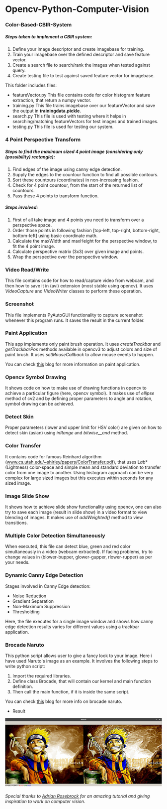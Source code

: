 # Opencv-Python-Computer-Vision

### Color-Based-CBIR-System

##### Steps taken to implement a CBIR system:
1. Define your image descriptor and create imagebase for training.
2. Train your imagebase over the defined descriptor and save feature vector.
3. Create a search file to search/rank the images when tested against query.
4. Create testing file to test against saved feature vector for imagebase.

This folder includes files:
- featureVector.py
This file contains code for color histogram feature extraction, that return a numpy vector.
- training.py
This file trains imagebase over our featureVector and save the output in **trainingdata.pickle**.
- search.py
This file is used with testing where it helps in searching/matching featureVectors for test images and trained images.
- testing.py
This file is used for testing our system.


### 4 Point Perspective Transform

##### Steps to find the maximum sized 4 point image (considering only (possibility) rectangle):
1. Find edges of the image using canny edge detection.
2. Supply the edges to the countour function to find all possible contours.
3. Sort these countours (coordinates) in non-increasing fashion.
4. Check for 4 point countour, from the start of the returned list of countours.
5. Pass these 4 points to transform function.

##### Steps involved:
1. First of all take image and 4 points you need to transform over a perspective space.
2. Order those points in following fashion [top-left, top-right, bottom-right, bottom-left] using basic coordinate math.
3. Calculate the maxWidth and maxHeight for the perspective window, to fit the 4 point image.
4. Calculate perspective matrix (3x3) over given image and points.
5. Wrap the perspective over the perspective window.


### Video Read/Write

This file contains code for how to read/capture video from webcam, and then how to save it in (avi) extension (most stable using opencv). It uses _VideoCapture_ and _VideoWriter_ classes to perform these operation.


### Screenshot

This file implements PyAutoGUI functionality to capture screenshot whenever this program runs. It saves the result in the current folder.


### Paint Application

This app implements only paint brush operation. It uses _createTrackbar_ and _getTrackbarPos_ methods available in opencv3 to adjust colors and size of paint brush. It uses _setMouseCallback_ to allow mouse events to happen.

You can check [this](https://chandraji.dev/how-to-create-a-paint-brush-application-using-opencv) blog for more information on paint application.


### Opencv Symbol Drawing

It shows code on how to make use of drawing functions in opencv to achieve a particular figure (here, opencv symbol). It makes use of _ellipse_ method of cv2 and by defining proper parameters to angle and rotation, symbol drawing can be achieved.


### Detect Skin

Proper parameters (lower and upper limit for HSV color) are given on how to detect skin (asian) using _inRange_ and _bitwise__and_ method.


### Color Transfer

It contains code for famous Reinhard algorithm (www.cs.utah.edu/~shirley/papers/ColorTransfer.pdf), that uses L*a*b* (Lightness) color-space and simple mean and standard deviation to transfer color from one image to another. Using histogram approach can be very complex for large sized images but this executes within seconds for any sized image.


### Image Slide Show

It shows how to achieve slide show functionality using opencv, one can also try to save each image (result in slide show) in a video format to view blending of images. It makes use of _addWeighted()_ method to view transitions.


### Multiple Color Detection Simultaneously

When executed, this file can detect blue, green and red color simultaneously in a video (webcam extracted). If facing problems, try to change values in (blower-bupper, glower-gupper, rlower-rupper) as per your needs.


### Dynamic Canny Edge Detection

Stages involved in Canny Edge detection:
- Noise Reduction
- Gradient Separation
- Non-Maximum Suppression
- Thresholding

Here, the file executes for a single image window and shows how canny edge detection results varies for different values using a trackbar application.


### Brocade Naruto

This python script allows user to give a fancy look to your image. Here i have used Naruto's image as an example. It involves the following steps to write python script:

1. Import the required libraries.
2. Define class Brocade, that will contain our kernel and main function definition.
3. Then call the main function, if it is inside the same script.

You can check [this](https://chandraji.dev/brocading-naruto-a-computer-vision-activity) blog for more info on brocade naruto.

* Result

![Result](naruto_brocaded.png)

###### Special thanks to [Adrian Rosebrock](https://www.pyimagesearch.com/about/) for an amazing tutorial and giving inspiration to work on computer vision.

